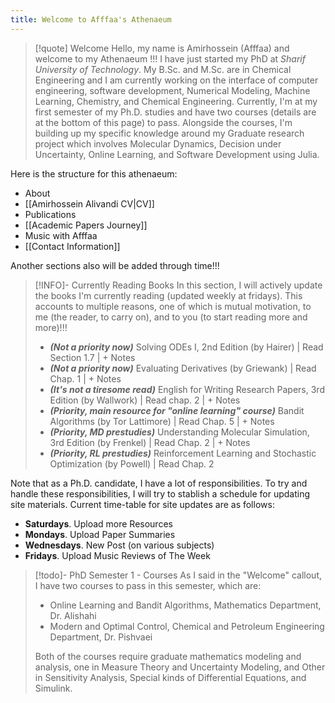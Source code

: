 ```yaml
---
title: Welcome to Afffaa's Athenaeum
---
```


> [!quote] Welcome
> Hello, my name is Amirhossein (Afffaa) and welcome to my Athenaeum !!!
> I have just started my PhD at _Sharif University of Technology_. My B.Sc. and M.Sc. are in Chemical Engineering and I am currently working on the interface of computer engineering, software development, Numerical Modeling, Machine Learning, Chemistry, and Chemical Engineering. Currently, I'm at my first semester of my Ph.D. studies and have two courses (details are at the bottom of this page) to pass. Alongside the courses, I'm building up my specific knowledge around my Graduate research project which involves Molecular Dynamics, Decision under Uncertainty, Online Learning, and Software Development using Julia. 


Here is the structure for this athenaeum:
- About
- [[Amirhossein Alivandi CV|CV]]
- Publications
- [[Academic Papers Journey]]
- Music with Afffaa
- [[Contact Information]]

Another sections also will be added through time!!!


> [!INFO]- Currently Reading Books
> In this section, I will actively update the books I'm currently reading (updated weekly at fridays). This accounts to multiple reasons, one of which is mutual motivation, to me (the reader, to carry on), and to you (to start reading more and more)!!!
>
> - ***(Not a priority now)*** Solving ODEs I, 2nd Edition (by Hairer) | Read Section 1.7 | + Notes
> - ***(Not a priority now)*** Evaluating Derivatives (by Griewank) | Read Chap. 1 | + Notes
> - ***(It's not a tiresome read)*** English for Writing Research Papers, 3rd Edition (by Wallwork) | Read chap. 2 | + Notes
> - ***(Priority, main resource for "online learning" course)*** Bandit Algorithms (by Tor Lattimore) | Read Chap. 5 | + Notes
> - ***(Priority, MD prestudies)*** Understanding Molecular Simulation, 3rd Edition (by Frenkel) | Read Chap. 2 | + Notes
> - ***(Priority, RL prestudies)*** Reinforcement Learning and Stochastic Optimization (by Powell) | Read Chap. 2

Note that as a Ph.D. candidate, I have a lot of responsibilities. To try and handle these responsibilities, I will try to stablish a schedule for updating site materials. Current time-table for site updates are as follows:
- **Saturdays**. Upload more Resources
- **Mondays**. Upload Paper Summaries
- **Wednesdays**. New Post (on various subjects)
- **Fridays**. Upload Music Reviews of The Week


> [!todo]- PhD Semester 1 - Courses
> As I said in the "Welcome" callout, I have two courses to pass in this semester, which are:
>
> - Online Learning and Bandit Algorithms, Mathematics Department, Dr. Alishahi
> - Modern and Optimal Control, Chemical and Petroleum Engineering Department, Dr. Pishvaei
>
> Both of the courses require graduate mathematics modeling and analysis, one in Measure Theory and Uncertainty Modeling, and Other in Sensitivity Analysis, Special kinds of Differential Equations, and Simulink.


